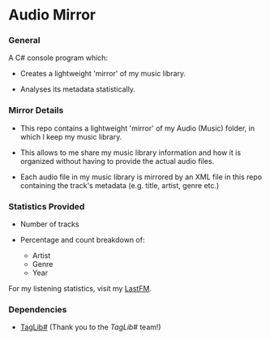# Audio Mirror



### General
A C# console program which:

- Creates a lightweight 'mirror' of my music library.

- Analyses its metadata statistically.



### Mirror Details
- This repo contains a lightweight 'mirror' of my Audio (Music) folder, in which I keep my music library.

- This allows to me share my music library information and how it is organized without having to provide the actual audio files.

- Each audio file in my music library is mirrored by an XML file in this repo containing the track's metadata (e.g. title, artist, genre etc.)



### Statistics Provided

- Number of tracks 

- Percentage and count breakdown of:
  - Artist
  - Genre
  - Year

For my listening statistics, visit my [LastFM](https://www.last.fm/user/david369music).


### Dependencies
- [TagLib#](https://github.com/mono/taglib-sharp) (Thank you to the *TagLib#* team!)